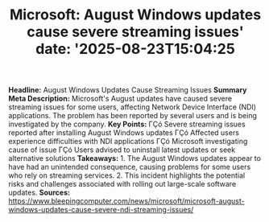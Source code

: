 ﻿---
title: "Microsoft: August Windows updates cause severe streaming issues'
date: '2025-08-23T15:04:25"
category: "Markets"
summary: ""
slug: "microsoft august windows updates cause severe streaming issu"
source_urls:
  - "https://www.bleepingcomputer.com/news/microsoft/microsoft-august-windows-updates-cause-severe-ndi-streaming-issues/"
seo:
  title: "Microsoft: August Windows updates cause severe streaming issues | Hash n Hedge'
  description: '"
  keywords: ["news", "markets", "brief"]
---
**Headline:** August Windows Updates Cause Streaming Issues  **Summary Meta Description:** Microsoft's August updates have caused severe streaming issues for some users, affecting Network Device Interface (NDI) applications. The problem has been reported by several users and is being investigated by the company.  **Key Points:**  ΓÇó Severe streaming issues reported after installing August Windows updates ΓÇó Affected users experience difficulties with NDI applications ΓÇó Microsoft investigating cause of issue ΓÇó Users advised to uninstall latest updates or seek alternative solutions  **Takeaways:**  1. The August Windows updates appear to have had an unintended consequence, causing problems for some users who rely on streaming services. 2. This incident highlights the potential risks and challenges associated with rolling out large-scale software updates.  **Sources:**  https://www.bleepingcomputer.com/news/microsoft/microsoft-august-windows-updates-cause-severe-ndi-streaming-issues/ 
